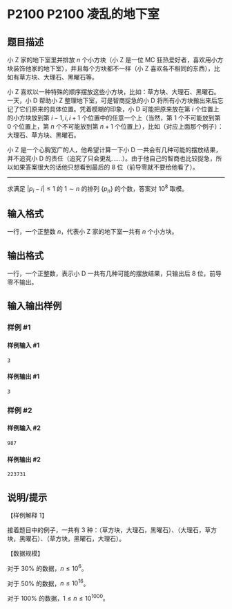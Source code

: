 # P2100 P2100 凌乱的地下室

## 题目描述

小 Z 家的地下室里并排放 $n$ 个小方块（小 Z 是一位 MC 狂热爱好者，喜欢用小方块装饰他家的地下室），并且每个方块都不一样（小 Z 喜欢各不相同的东西），比如有草方块、大理石、黑曜石等。

小 Z 喜欢以一种特殊的顺序摆放这些小方块，比如：草方块、大理石、黑曜石。一天，小 D 帮助小 Z 整理地下室，可是智商捉急的小 D 将所有小方块搬出来后忘记了它们原来的具体位置。凭着模糊的印象，小 D 可能把原来放在第 $i$ 个位置上的小方块放到第 $i-1,i,i+1$ 个位置中的任意一个上（当然，第 $1$ 个不可能放到第 $0$ 个位置上，第 $n$ 个不可能放到第 $n+1$ 个位置上），比如（对应上面那个例子）：大理石、草方块、黑曜石。

小 Z 是一个心胸宽广的人，他希望计算一下小 D 一共会有几种可能的摆放结果，并不追究小 D 的责任（追究了只会更乱……）。由于他自己的智商也比较捉急，所以如果答案很大的话他只想看到最后的 $8$ 位（前导零就不要给他看了）。



---


求满足 $|p_i-i| \le 1$ 的 $1 \sim n$ 的排列 $\{p_n\}$ 的个数，答案对 $10^8$ 取模。

## 输入格式

一行，一个正整数 $n$，代表小 Z 家的地下室一共有 $n$ 个小方块。

## 输出格式

一行，一个正整数，表示小 D 一共有几种可能的摆放结果，只输出后 $8$ 位，前导零不输出。

## 输入输出样例

### 样例 #1

#### 样例输入 #1

```
3
```

#### 样例输出 #1

```
3
```

### 样例 #2

#### 样例输入 #2

```
987
```

#### 样例输出 #2

```
223731
```

## 说明/提示

【样例解释 $1$】

接着题目中的例子，一共有 $3$ 种：（草方块，大理石，黑曜石）、（大理石，草方块，黑曜石）、（草方块，黑曜石，大理石）。


【数据规模】

对于 $30\%$ 的数据，$n \le 10^6$。

对于 $50\%$ 的数据，$n \le 10^{16}$。

对于 $100\%$ 的数据，$1 \le n \le 10^{1000}$。
